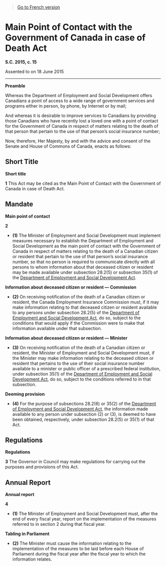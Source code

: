> [Go to French version](/fr/Lois/Lois%20du%20Canada/2015/ch.%2015.md)

# Main Point of Contact with the Government of Canada in case of Death Act

**S.C. 2015, c. 15**


Assented to on 18 June 2015

----------




**Preamble**

Whereas the Department of Employment and Social Development offers Canadians a point of access to a wide range of government services and programs either in person, by phone, by Internet or by mail;

And whereas it is desirable to improve services to Canadians by providing those Canadians who have recently lost a loved one with a point of contact for the Government of Canada in respect of matters relating to the death of that person that pertain to the use of that person’s social insurance number;



Now, therefore, Her Majesty, by and with the advice and consent of the Senate and House of Commons of Canada, enacts as follows:






## Short Title



**Short title**

**1** This Act may be cited as the Main Point of Contact with the Government of Canada in case of Death Act.




## Mandate



**Main point of contact**

**2** 

- **(1)** The Minister of Employment and Social Development must implement measures necessary to establish the Department of Employment and Social Development as the main point of contact with the Government of Canada in respect of matters relating to the death of a Canadian citizen or resident that pertain to the use of that person’s social insurance number, so that no person is required to communicate directly with all persons to whom information about that deceased citizen or resident may be made available under subsection 28.2(5) or subsection 35(1) of the [Department of Employment and Social Development Act](/en/Acts/Statutes%20of%20Canada/2005/c.%2034.md).

**Information about deceased citizen or resident — Commission**

- **(2)** On receiving notification of the death of a Canadian citizen or resident, the Canada Employment Insurance Commission must, if it may make information relating to that deceased citizen or resident available to any persons under subsection 28.2(5) of the [Department of Employment and Social Development Act](/en/Acts/Statutes%20of%20Canada/2005/c.%2034.md), do so, subject to the conditions that would apply if the Commission were to make that information available under that subsection.

**Information about deceased citizen or resident — Minister**

- **(3)** On receiving notification of the death of a Canadian citizen or resident, the Minister of Employment and Social Development must, if the Minister may make information relating to the deceased citizen or resident that pertains to the use of their social insurance number available to a minister or public officer of a prescribed federal institution, under subsection 35(1) of the [Department of Employment and Social Development Act](/en/Acts/Statutes%20of%20Canada/2005/c.%2034.md), do so, subject to the conditions referred to in that subsection.

**Deeming provision**

- **(4)** For the purpose of subsections 28.2(6) or 35(2) of the [Department of Employment and Social Development Act](/en/Acts/Statutes%20of%20Canada/2005/c.%2034.md), the information made available to any person under subsection (2) or (3), is deemed to have been obtained, respectively, under subsection 28.2(5) or 35(1) of that Act.




## Regulations



**Regulations**

**3** The Governor in Council may make regulations for carrying out the purposes and provisions of this Act.




## Annual Report



**Annual report**

**4** 

- **(1)** The Minister of Employment and Social Development must, after the end of every fiscal year, report on the implementation of the measures referred to in section 2 during that fiscal year.

**Tabling in Parliament**

- **(2)** The Minister must cause the information relating to the implementation of the measures to be laid before each House of Parliament during the fiscal year after the fiscal year to which the information relates.


